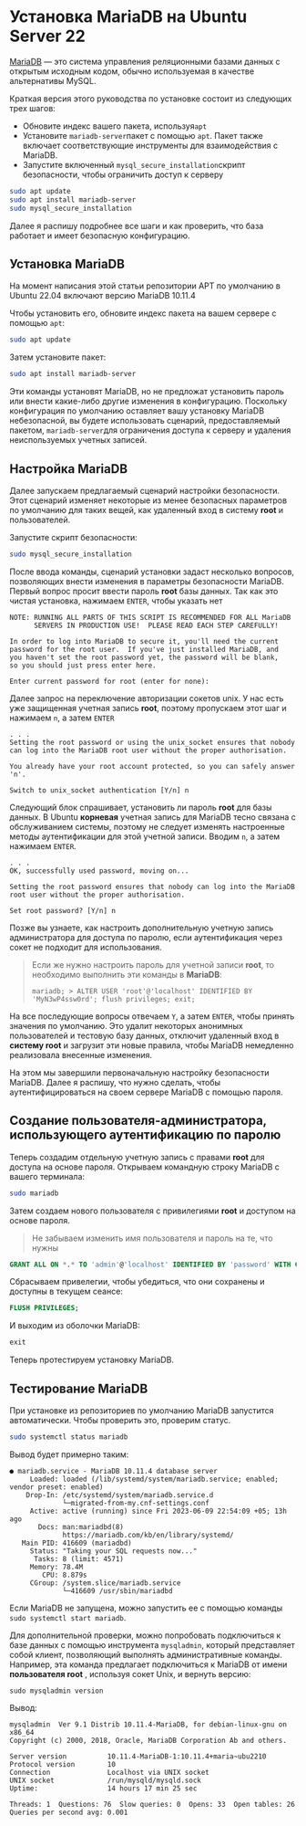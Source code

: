 # Установка MariaDB на Ubuntu Server 22

[MariaDB](https://mariadb.org/) — это система управления реляционными базами данных с открытым исходным кодом, обычно используемая в качестве альтернативы MySQL.

Краткая версия этого руководства по установке состоит из следующих трех шагов:

-   Обновите индекс вашего пакета, используя`apt`
-   Установите `mariadb-server`пакет с помощью `apt`. Пакет также включает соответствующие инструменты для взаимодействия с MariaDB.
-   Запустите включенный `mysql_secure_installation`скрипт безопасности, чтобы ограничить доступ к серверу

```bash
sudo apt update
sudo apt install mariadb-server
sudo mysql_secure_installation
```

Далее я распишу подробнее все шаги и как проверить, что база работает и имеет безопасную конфигурацию.

## Установка MariaDB

На момент написания этой статьи репозитории APT по умолчанию в Ubuntu 22.04 включают версию MariaDB 10.11.4

Чтобы установить его, обновите индекс пакета на вашем сервере с помощью `apt`:

```bash
sudo apt update
```

Затем установите пакет:

```bash
sudo apt install mariadb-server
```

Эти команды установят MariaDB, но не предложат установить пароль или внести какие-либо другие изменения в конфигурацию. Поскольку конфигурация по умолчанию оставляет вашу установку MariaDB небезопасной, вы будете использовать сценарий, предоставляемый пакетом, `mariadb-server`для ограничения доступа к серверу и удаления неиспользуемых учетных записей.

## Настройка MariaDB

Далее запускаем предлагаемый сценарий настройки безопасности. Этот сценарий изменяет некоторые из менее безопасных параметров по умолчанию для таких вещей, как удаленный вход в систему **root** и пользователей.

Запустите скрипт безопасности:

```bash
sudo mysql_secure_installation
```

После ввода команды, сценарий установки задаст несколько вопросов, позволяющих внести изменения в параметры безопасности MariaDB. 
Первый вопрос просит ввести пароль **root** базы данных. Так как это чистая установка, нажимаем `ENTER`, чтобы указать нет

```
NOTE: RUNNING ALL PARTS OF THIS SCRIPT IS RECOMMENDED FOR ALL MariaDB
      SERVERS IN PRODUCTION USE!  PLEASE READ EACH STEP CAREFULLY!

In order to log into MariaDB to secure it, you'll need the current
password for the root user.  If you've just installed MariaDB, and
you haven't set the root password yet, the password will be blank,
so you should just press enter here.

Enter current password for root (enter for none):
```
Далее запрос на переключение авторизации сокетов unix. У нас есть уже защищенная учетная запись **root**, поэтому пропускаем этот шаг и нажимаем `n`, а затем `ENTER`

```
. . .
Setting the root password or using the unix_socket ensures that nobody
can log into the MariaDB root user without the proper authorisation.

You already have your root account protected, so you can safely answer 'n'.

Switch to unix_socket authentication [Y/n] n
```
Следующий блок спрашивает, установить ли пароль **root** для базы данных. В Ubuntu **корневая** учетная запись для MariaDB тесно связана с обслуживанием системы, поэтому не следует изменять настроенные методы аутентификации для этой учетной записи. Вводим `n`, а затем нажимаем `ENTER`.

```
. . .
OK, successfully used password, moving on...

Setting the root password ensures that nobody can log into the MariaDB
root user without the proper authorisation.

Set root password? [Y/n] n
```

Позже вы узнаете, как настроить дополнительную учетную запись администратора для доступа по паролю, если аутентификация через сокет не подходит для использования.

> Если же нужно настроить пароль для учетной записи **root**, то
> необходимо выполнить эти команды в **MariaDB**:
> 
> `mariadb; > ALTER USER 'root'@'localhost' IDENTIFIED BY
> 'MyN3wP4ssw0rd'; flush privileges; exit; `

На все последующие вопросы отвечаем `Y`, а затем `ENTER`, чтобы принять значения по умолчанию. Это удалит некоторых анонимных пользователей и тестовую базу данных, отключит удаленный вход в **систему root** и загрузит эти новые правила, чтобы MariaDB немедленно реализовала внесенные изменения.

На этом мы завершили первоначальную настройку безопасности MariaDB. Далее я распишу, что нужно сделать, чтобы аутентифицироваться на своем сервере MariaDB с помощью пароля.

## Создание пользователя-администратора, использующего аутентификацию по паролю

Теперь создадим отдельную учетную запись с правами **root** для доступа на основе пароля. 
Открываем командную строку MariaDB с вашего терминала:

```bash
sudo mariadb
```
Затем создаем нового пользователя с привилегиями **root** и доступом на основе пароля. 

> Не забываем изменить имя пользователя и пароль на те, что нужны

```sql
GRANT ALL ON *.* TO 'admin'@'localhost' IDENTIFIED BY 'password' WITH GRANT OPTION;
```

Сбрасываем привелегии, чтобы убедиться, что они сохранены и доступны в текущем сеансе:

```sql
FLUSH PRIVILEGES;
```
 И выходим из оболочки MariaDB:

```sql
exit
```

Теперь протестируем установку MariaDB.

## Тестирование MariaDB

При установке из репозиториев по умолчанию MariaDB запустится автоматически. Чтобы проверить это, проверим статус.

```bash
sudo systemctl status mariadb
```
Вывод будет примерно таким:

```
● mariadb.service - MariaDB 10.11.4 database server
     Loaded: loaded (/lib/systemd/system/mariadb.service; enabled; vendor preset: enabled)
    Drop-In: /etc/systemd/system/mariadb.service.d
             └─migrated-from-my.cnf-settings.conf
     Active: active (running) since Fri 2023-06-09 22:54:09 +05; 13h ago
       Docs: man:mariadbd(8)
             https://mariadb.com/kb/en/library/systemd/
   Main PID: 416609 (mariadbd)
     Status: "Taking your SQL requests now..."
      Tasks: 8 (limit: 4571)
     Memory: 78.4M
        CPU: 8.879s
     CGroup: /system.slice/mariadb.service
             └─416609 /usr/sbin/mariadbd
```

Если MariaDB не запущена, можно запустить ее с помощью команды `sudo systemctl start mariadb`.

Для дополнительной проверки, можно попробовать подключиться к базе данных с помощью инструмента `mysqladmin`, который представляет собой клиент, позволяющий выполнять административные команды. 
Например, эта команда предлагает подключиться к MariaDB от имени **пользователя root** , используя сокет Unix, и вернуть версию:

```
sudo mysqladmin version
```

Вывод:

```
mysqladmin  Ver 9.1 Distrib 10.11.4-MariaDB, for debian-linux-gnu on x86_64
Copyright (c) 2000, 2018, Oracle, MariaDB Corporation Ab and others.

Server version          10.11.4-MariaDB-1:10.11.4+maria~ubu2210
Protocol version        10
Connection              Localhost via UNIX socket
UNIX socket             /run/mysqld/mysqld.sock
Uptime:                 14 hours 17 min 25 sec

Threads: 1  Questions: 76  Slow queries: 0  Opens: 33  Open tables: 26  Queries per second avg: 0.001
```

## 
